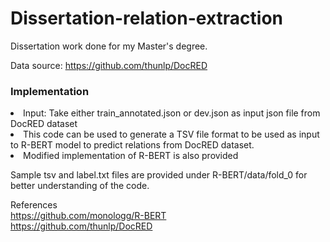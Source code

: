 # Dissertation-relation-extraction
Dissertation work done for my Master's degree. 


Data source: https://github.com/thunlp/DocRED

### Implementation

<li>Input: Take either train_annotated.json or dev.json as input json file from DocRED dataset

<li>This code can be used to generate a TSV file format to be used as input to R-BERT model to predict relations from DocRED dataset.

<li>Modified implementation of R-BERT is also provided
 



Sample tsv and label.txt files are provided under R-BERT/data/fold_0 for better understanding of the code.


References <br>
https://github.com/monologg/R-BERT <br>
https://github.com/thunlp/DocRED
